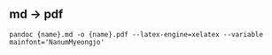 ## md -> pdf

```
pandoc {name}.md -o {name}.pdf --latex-engine=xelatex --variable mainfont='NanumMyeongjo'
```
